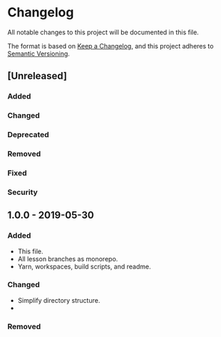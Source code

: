 # Changelog

All notable changes to this project will be documented in this file.

The format is based on [Keep a Changelog](https://keepachangelog.com/en/1.0.0/),
and this project adheres to [Semantic Versioning](https://semver.org/spec/v2.0.0.html).

## [Unreleased]

### Added

### Changed

### Deprecated

### Removed

### Fixed

### Security

## 1.0.0 - 2019-05-30

### Added

- This file.
- All lesson branches as monorepo.
- Yarn, workspaces, build scripts, and readme.


### Changed

- Simplify directory structure.
-

### Removed

